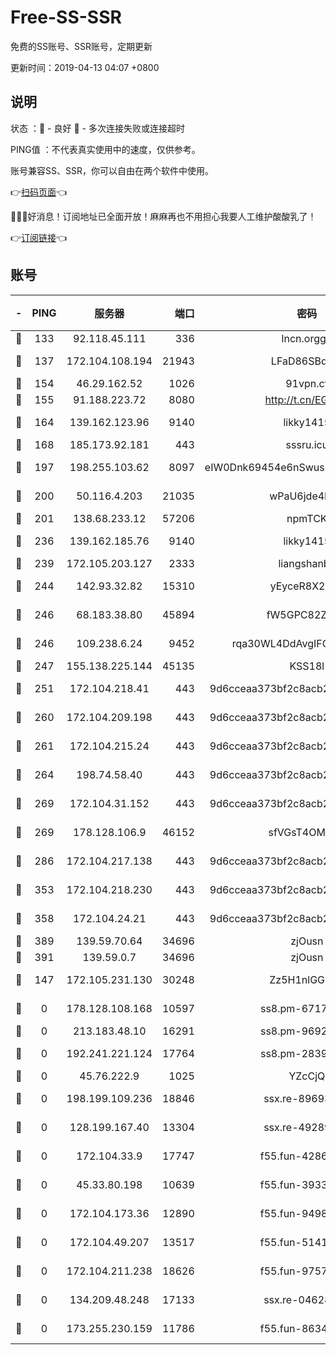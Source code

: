 # Free-SS-SSR

免费的SS账号、SSR账号，定期更新

更新时间：2019-04-13 04:07 +0800

## 说明

状态     ：🙂 - 良好 🙁 - 多次连接失败或连接超时

PING值   ：不代表真实使用中的速度，仅供参考。

账号兼容SS、SSR，你可以自由在两个软件中使用。

👉[扫码页面](https://liesauer.github.io/Free-SS-SSR/)👈

🎉🎉🎉好消息！订阅地址已全面开放！麻麻再也不用担心我要人工维护酸酸乳了！

👉[订阅链接](https://www.liesauer.net/yogurt/subscribe?ACCESS_TOKEN=DAYxR3mMaZAsaqUb)👈

## 账号

|-|PING|服务器|端口|密码|加密方式|区域|
|:----:|:----:|:-----:|-----:|:----:|:----:|:----:|
|🙂|133|92.118.45.111|336|lncn.orgg8|rc4|JP|
|🙂|137|172.104.108.194|21943|LFaD86SBq2lY|aes-256-cfb|JP|
|🙂|154|46.29.162.52|1026|91vpn.cf|rc4-md5|RU|
|🙂|155|91.188.223.72|8080|http://t.cn/EGJIyrl|rc4-md5|RU|
|🙂|164|139.162.123.96|9140|likky1415|aes-256-cfb|JP|
|🙂|168|185.173.92.181|443|sssru.icu|rc4-md5|RU|
|🙂|197|198.255.103.62|8097|eIW0Dnk69454e6nSwuspv9DmS201tQ0D|aes-256-cfb|US|
|🙂|200|50.116.4.203|21035|wPaU6jde4NZT|aes-256-cfb|US|
|🙂|201|138.68.233.12|57206|npmTCK|rc4-md5|US|
|🙂|236|139.162.185.76|9140|likky1415|aes-256-cfb|DE|
|🙂|239|172.105.203.127|2333|liangshanbo|chacha20|JP|
|🙂|244|142.93.32.82|15310|yEyceR8X2EVd|aes-256-cfb|GB|
|🙂|246|68.183.38.80|45894|fW5GPC82Z97G|aes-256-cfb|GB|
|🙂|246|109.238.6.24|9452|rqa30WL4DdAvgIFG6Fs3znzTa|aes-256-cfb|FR|
|🙂|247|155.138.225.144|45135|KSS18l|rc4-md5|US|
|🙂|251|172.104.218.41|443|9d6cceaa373bf2c8acb22e60b6a58be6|aes-256-cfb|US|
|🙂|260|172.104.209.198|443|9d6cceaa373bf2c8acb22e60b6a58be6|aes-256-cfb|US|
|🙂|261|172.104.215.24|443|9d6cceaa373bf2c8acb22e60b6a58be6|aes-256-cfb|US|
|🙂|264|198.74.58.40|443|9d6cceaa373bf2c8acb22e60b6a58be6|aes-256-cfb|US|
|🙂|269|172.104.31.152|443|9d6cceaa373bf2c8acb22e60b6a58be6|aes-256-cfb|US|
|🙂|269|178.128.106.9|46152|sfVGsT4OMxHC|aes-256-cfb|SG|
|🙂|286|172.104.217.138|443|9d6cceaa373bf2c8acb22e60b6a58be6|aes-256-cfb|US|
|🙂|353|172.104.218.230|443|9d6cceaa373bf2c8acb22e60b6a58be6|aes-256-cfb|US|
|🙂|358|172.104.24.21|443|9d6cceaa373bf2c8acb22e60b6a58be6|aes-256-cfb|US|
|🙂|389|139.59.70.64|34696|zjOusn|chacha20|IN|
|🙂|391|139.59.0.7|34696|zjOusn|chacha20|IN|
|🙂|147|172.105.231.130|30248|Zz5H1nlGGKHx|aes-256-cfb|JP|
|🙁|0|178.128.108.168|10597|ss8.pm-67175616|aes-256-cfb|SG|
|🙁|0|213.183.48.10|16291|ss8.pm-96924335|rc4-md5|RU|
|🙁|0|192.241.221.124|17764|ss8.pm-28390943|aes-256-cfb|US|
|🙁|0|45.76.222.9|1025|YZcCjQ|rc4-md5|JP|
|🙁|0|198.199.109.236|18846|ssx.re-89693716|aes-256-cfb|US|
|🙁|0|128.199.167.40|13304|ssx.re-49289283|aes-256-cfb|SG|
|🙁|0|172.104.33.9|17747|f55.fun-42868273|aes-256-cfb|SG|
|🙁|0|45.33.80.198|10639|f55.fun-39338506|aes-256-cfb|US|
|🙁|0|172.104.173.36|12890|f55.fun-94987367|aes-256-cfb|SG|
|🙁|0|172.104.49.207|13517|f55.fun-51412965|aes-256-cfb|SG|
|🙁|0|172.104.211.238|18626|f55.fun-97572948|aes-256-cfb|US|
|🙁|0|134.209.48.248|17133|ssx.re-04628910|aes-256-cfb|US|
|🙁|0|173.255.230.159|11786|f55.fun-86343613|aes-256-cfb|US|
